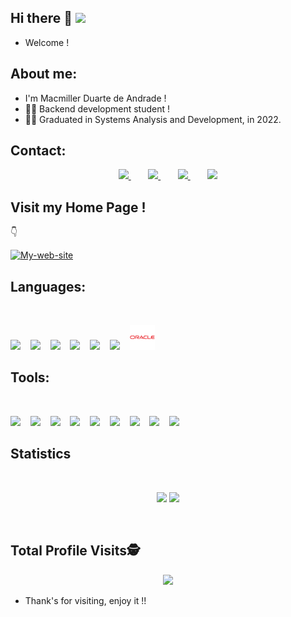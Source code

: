 ## Hi there 👋 <img src=https://github.com/TheDudeThatCode/TheDudeThatCode/blob/master/Assets/Earth.gif width="30">

- Welcome ! 

## About me:

- I'm Macmiller Duarte de Andrade !
- :man_technologist: Backend development student !
- :man_student: Graduated in Systems Analysis and Development, in 2022.

## Contact:

<p align="center">
 
  <a href="https://github.com/macmiller87">
       <img  src="https://img.shields.io/badge/github-%23100000.svg?&style=for-the-badge&logo=github&logoColor=white&link=https://github.com/macmiller87">
  </a>
  &nbsp;&nbsp;&nbsp;&nbsp;&nbsp;&nbsp;
 
  <a href="https://www.linkedin.com/in/macmillerduarte/">
       <img  src="https://img.shields.io/badge/-LinkedIn-blue?style=for-the-badge&logo=Linkedin&logoColor=white&link=https://www.linkedin.com/in/macmillerduarte/">
  </a>
  &nbsp;&nbsp;&nbsp;&nbsp;&nbsp;&nbsp;
 
   <a href="https://discord.gg/ATn5VmRr">
       <img  src="https://img.shields.io/badge/Discord-7289DA?style=for-the-badge&logo=discord&logoColor=white&link=https://discord.gg/ATn5VmRr">
  </a>
 &nbsp;&nbsp;&nbsp;&nbsp;&nbsp;&nbsp;
  
  <a href="mailto:macamagolf@gmail.com">
       <img  src="https://img.shields.io/badge/Gmail-D14836?style=for-the-badge&logo=gmail&logoColor=white&link=https:mailto:macamagolf@gmail.com">
  </a>
 
</p>

## Visit my Home Page !

:point_down:
<p align="center">
 
 [![My-web-site](https://img.shields.io/website-up-down-green-red/http/monip.org.svg)](https://macmiller87.github.io/My-site-presentation.github.io/)
 
</p>
 
## Languages:
&nbsp;&nbsp;

<code><img widht="30" height="40" src="https://icongr.am/devicon/javascript-original.svg?size=128&color=currentColor"></code>
&nbsp;&nbsp;
<code><img widht="30" height="40" src="https://icongr.am/devicon/nodejs-original.svg?size=128&color=currentColor"></code>
&nbsp;&nbsp;
<code><img widht="30" height="40" src="https://icongr.am/devicon/typescript-original.svg?size=128&color=currentColor"></code>
&nbsp;&nbsp;
<code><img widht="40" height="40" src="https://icongr.am/devicon/java-original-wordmark.svg?size=128&color=currentColor"></code>
&nbsp;&nbsp;
<code><img widht="30" height="40" src="https://icongr.am/devicon/csharp-original.svg?size=128&color=currentColor"></code>
&nbsp;&nbsp;
<code><img widht="30" height="40" src="https://icongr.am/devicon/html5-original-wordmark.svg?size=128&color=currentColor"></code>
&nbsp;&nbsp;
<code><img widht="30" height="40" src="https://raw.githubusercontent.com/devicons/devicon/2ae2a900d2f041da66e950e4d48052658d850630/icons/oracle/oracle-original.svg"></code>
&nbsp;&nbsp;
## Tools:
&nbsp;&nbsp;

<code><img widht="30" height="40" src="https://icongr.am/devicon/git-original.svg?size=128&color=currentColor"></code>
&nbsp;&nbsp;
<code><img widht="30" height="40" src="https://icongr.am/devicon/github-original-wordmark.svg?size=128&color=currentColor"></code>
&nbsp;&nbsp;
<code><img widht="30" height="40" src="https://icongr.am/devicon/heroku-original-wordmark.svg?size=128&color=currentColor"></code>
&nbsp;&nbsp;
<code><img widht="30" height="30" src="https://img.shields.io/badge/Insomnia-black?style=for-the-badge&logo=insomnia&logoColor=5849BE"></code>
&nbsp;&nbsp;
<code><img widht="30" height="40" src="https://icongr.am/devicon/docker-original-wordmark.svg?size=128&color=currentColor"></code>
&nbsp;&nbsp;
<code><img widht="30" height="40" src="https://icongr.am/devicon/yarn-original-wordmark.svg?size=128&color=currentColor"></code>
&nbsp;&nbsp;
<code><img widht="30" height="40" src="https://icongr.am/devicon/npm-original-wordmark.svg?size=128&color=currentColor"></code>
&nbsp;&nbsp;
<code><img widht="30" height="40" src="https://www.vectorlogo.zone/logos/jestjsio/jestjsio-icon.svg"></code>
&nbsp;&nbsp;
<code><img widht="30" height="34" src="https://static1.smartbear.co/swagger/media/assets/images/swagger_logo.svg"></code>
&nbsp;&nbsp;
## Statistics

&nbsp;&nbsp;

<p align="center"> 
<img height="166" src="https://github-readme-stats.vercel.app/api?username=macmiller87&show_icons=true&theme=dark&include_all_commits=true&count_private=true"/>
<img height="166" src="https://github-readme-stats.vercel.app/api/top-langs/?username=macmiller87&layout=compact&langs_count=7&theme=dark"/>
</p>

&nbsp;&nbsp;

## Total Profile Visits:detective:
 
 <p align="center"> 
   <img alingn="center" src="https://profile-counter.glitch.me/macmiller87/count.svg" />
 </p>

- Thank's for visiting, enjoy it !!

<!--
**macmiller87/Macmiller87** is a ✨ _special_ ✨ repository because its `README.md` (this file) appears on your GitHub profile.
-->
